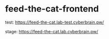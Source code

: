 # feed-the-cat-frontend

test: https://feed-the-cat.lab-test.cyberbrain.pw/

stage: https://feed-the-cat.lab.cyberbrain.pw/
